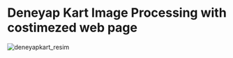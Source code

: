 # Deneyap Kart Image Processing with costimezed web page
![deneyapkart_resim](https://github.com/user-attachments/assets/758e5b4f-8bf8-4afc-8404-1c160003e47c)
